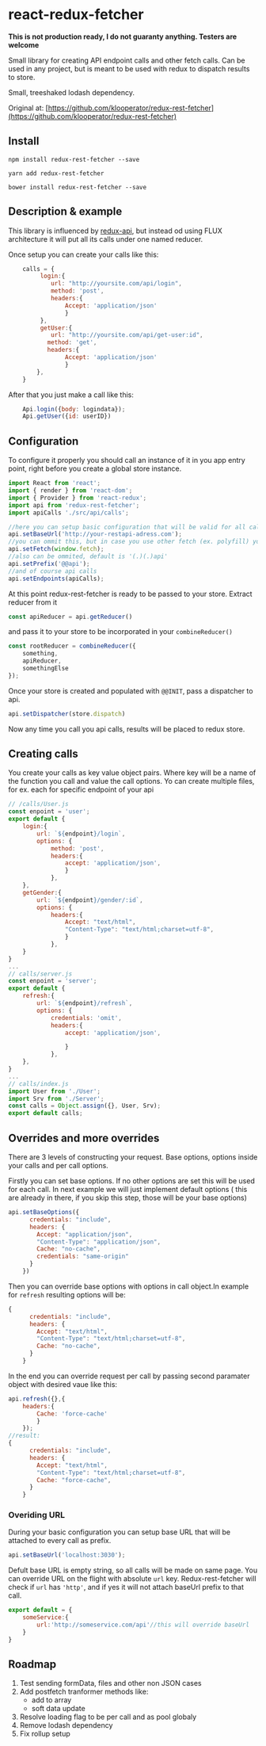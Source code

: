 # react-redux-fetcher

**This is not production ready, I do not guaranty anything. Testers are welcome**

Small library for creating API endpoint calls and other fetch calls. Can be used in any project, but is meant to be used with redux to dispatch results to store.

Small, treeshaked lodash dependency.

Original at: [https://github.com/klooperator/redux-rest-fetcher](https://github.com/klooperator/redux-rest-fetcher)

## Install

```
npm install redux-rest-fetcher --save
```
```
yarn add redux-rest-fetcher
```
```
bower install redux-rest-fetcher --save
```

## Description & example

This library is influenced by [redux-api](https://github.com/lexich/redux-api), but instead od using FLUX architecture it will put all its calls under one named reducer.

Once setup you can create your calls like this:

```javascript
    calls = {
         login:{
            url: "http://yoursite.com/api/login",
            method: 'post',
            headers:{
                Accept: 'application/json'
                }
         },
         getUser:{
            url: "http://yoursite.com/api/get-user:id",
           method: 'get',
           headers:{
                Accept: 'application/json'
                }
        },
    }
```

After that you just make a call like this:

```javascript
    Api.login({body: logindata});
    Api.getUser({id: userID})
```

## Configuration

To configure it properly you should call an instance of it in you app entry point, right before you create a global store instance.

```javascript
import React from 'react';
import { render } from 'react-dom';
import { Provider } from 'react-redux';
import api from 'redux-rest-fetcher';
import apiCalls './src/api/calls';

//here you can setup basic configuration that will be valid for all calls.
api.setBaseUrl('http://your-restapi-adress.com');
//you can ommit this, but in case you use other fetch (ex. polyfill) you can set it here
api.setFetch(window.fetch);
//also can be ommited, default is '(.)(.)api'
api.setPrefix('@@api');
//and of course api calls
api.setEndpoints(apiCalls);
```
At this point redux-rest-fetcher is ready to be passed to your store. Extract reducer from it
```javascript
const apiReducer = api.getReducer()
```
and pass it to your store to be incorporated in your ```combineReducer()```
```javascript
const rootReducer = combineReducer({
	something,
	apiReducer,
	somethingElse
});
```
Once your store is created and populated with ```@@INIT```, pass a dispatcher to api.

```javascript
api.setDispatcher(store.dispatch)
```
Now any time you call you api calls, results will be placed to redux store.

## Creating calls

You create your calls as key value object pairs. Where key will be a name of the function you call and value the call options.
Yo can create multiple files, for ex. each for specific endpoint of your api

```javascript
// /calls/User.js
const enpoint = 'user';
export default {
    login:{
        url: `${endpoint}/login`,
        options: {
            method: 'post',
            headers:{
                accept: 'application/json',
                }
            },
    },
    getGender:{
        url: `${endpoint}/gender/:id`,
        options: {
            headers:{
                Accept: "text/html",
                "Content-Type": "text/html;charset=utf-8",
                }
            },
    }
}
...
// calls/server.js
const enpoint = 'server';
export default {
    refresh:{
        url: `${endpoint}/refresh`,
        options: {
            credentials: 'omit',
            headers:{
                accept: 'application/json',

                }
            },
    },
}
...
// calls/index.js
import User from './User';
import Srv from './Server';
const calls = Object.assign({}, User, Srv);
export default calls;
```

## Overrides and more overrides

There are 3 levels of constructing your request. Base options, options inside your calls and per call options.

Firstly you can set base options. If no other options are set this will be used for each call. In next example we will just implement default options ( this are already in there, if you skip this step, those will be your base options)

```javascript
api.setBaseOptions({
      credentials: "include",
      headers: {
        Accept: "application/json",
        "Content-Type": "application/json",
        Cache: "no-cache",
        credentials: "same-origin"
      }
    })
```

Then you can override base options with options in call object.In example for ```refresh``` resulting options will be:
```javascript
{
      credentials: "include",
      headers: {
        Accept: "text/html",
        "Content-Type": "text/html;charset=utf-8",
        Cache: "no-cache",
      }
    }
```
In the end you can override request per call by passing second paramater object with desired vaue like this:
```javascript
api.refresh({},{
    headers:{
        Cache: 'force-cache'
        }
    });
//result:
{
      credentials: "include",
      headers: {
        Accept: "text/html",
        "Content-Type": "text/html;charset=utf-8",
        Cache: "force-cache",
      }
    }
```
### Overiding URL

During your basic configuration you can setup base URL that will be attached to every call as prefix.
```javascript
api.setBaseUrl('localhost:3030');
```
Defult base URL is empty string, so all calls will be made on same page.
You can override URL on the flight with absolute ```url``` key. Redux-rest-fetcher will check if ```url``` has ```'http'```, and if yes it will not attach baseUrl prefix to that call.
```javascript
export default = {
	someService:{
		url:'http://someservice.com/api'//this will override baseUrl
	}
}
```

## Roadmap

1. Test sending formData, files and other non JSON cases
2. Add postfetch tranformer methods like:
    * add to array
    * soft data update
3. Resolve loading flag to be per call and as pool globaly
4. Remove lodash dependency
5. Fix rollup setup

